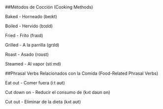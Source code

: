 ##Métodos de Cocción (Cooking Methods)

Baked - Horneado (beɪkt)

Boiled - Hervido (bɔɪld)

Fried - Frito (fraɪd)

Grilled - A la parrilla (ɡrɪld)

Roast - Asado (roʊst)

Steamed - Al vapor (stiːmd)

##Phrasal Verbs Relacionados con la Comida (Food-Related Phrasal Verbs)

Eat out - Comer fuera (iːt aʊt)

Cut down on - Reducir el consumo de (kʌt daʊn ɒn)

Cut out - Eliminar de la dieta (kʌt aʊt)